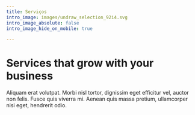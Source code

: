```yaml
---
title: Serviços
intro_image: images/undraw_selection_92i4.svg
intro_image_absolute: false
intro_image_hide_on_mobile: true

---
```

# Services that grow with your business

Aliquam erat volutpat. Morbi nisl tortor, dignissim eget efficitur vel, auctor non felis. Fusce quis viverra mi. Aenean quis massa pretium, ullamcorper nisi eget, hendrerit odio.